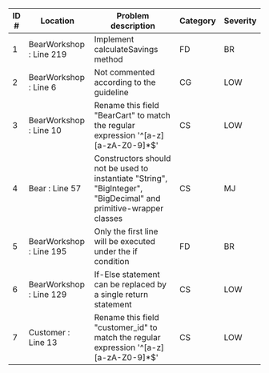 ID #| Location | Problem description | Category | Severity
--- | --- | --- | --- | ---  
1 | BearWorkshop : Line 219 | Implement calculateSavings method | FD | BR  
2 | BearWorkshop : Line 6 | Not commented according to the guideline | CG | LOW  
3 | BearWorkshop : Line 10 | Rename this field "BearCart" to match the regular expression '^[a-z][a-zA-Z0-9]*$' | CS | LOW  
4 | Bear : Line 57 | Constructors should not be used to instantiate "String", "BigInteger", "BigDecimal" and primitive-wrapper classes | CS | MJ  
5 | BearWorkshop : Line 195 | Only the first line will be executed under the if condition | FD | BR  
6 | BearWorkshop : Line 129 | If-Else statement can be replaced by a single return statement | CS | LOW  
7 | Customer : Line 13 | Rename this field "customer_id" to match the regular expression '^[a-z][a-zA-Z0-9]*$' | CS | LOW  